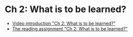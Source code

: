 # Ch 2: What is to be learned?

- [Video introduction "Ch 2: What is to be learned?"][ch2-video]
- [The reading assignment "Ch 2: What is to be learned?"][ch2-reading]

[ch2-video]: https://eu.feedbackfruits.com/courses/activity-course/a7a9f488-1dcb-4137-9a4b-4fe781914a44
[ch2-reading]: https://eu.feedbackfruits.com/courses/activity-course/27fa14e4-7573-463b-b29a-8492eb72af41
